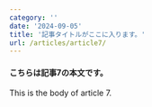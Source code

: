 ```yaml
---
category: ''
date: '2024-09-05'
title: '記事タイトルがここに入ります。'
url: /articles/article7/
---
```


#### こちらは記事7の本文です。

This is the body of article 7.
